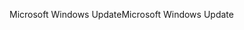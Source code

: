 <span data-ttu-id="186f6-101">Microsoft Windows Update</span><span class="sxs-lookup"><span data-stu-id="186f6-101">Microsoft Windows Update</span></span>